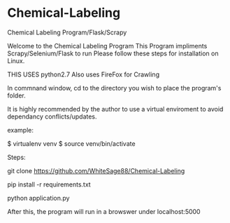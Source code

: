# Chemical-Labeling
Chemical Labeling Program/Flask/Scrapy

Welcome to the Chemical Labeling Program
This Program impliments Scrapy/Selenium/Flask to run
Please follow these steps for installation on Linux.

THIS USES python2.7
Also uses FireFox for Crawling

In commnand window, cd to the directory you wish to place the program's folder.



It is highly recommended by the author to use a virtual enviroment to avoid dependancy conflicts/updates.

example:

$ virtualenv venv
$ source venv/bin/activate




Steps:

git clone https://github.com/WhiteSage88/Chemical-Labeling

pip install -r requirements.txt

python application.py

After this, the program will run in a browswer under localhost:5000



